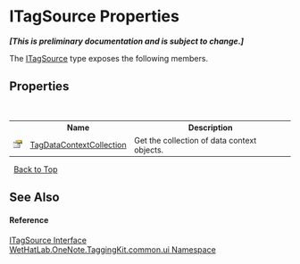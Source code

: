 # ITagSource Properties
 _**\[This is preliminary documentation and is subject to change.\]**_

The <a href="66415d03-ea1e-bdf0-d2f6-bd3f122359ba.md">ITagSource</a> type exposes the following members.


## Properties
&nbsp;<table><tr><th></th><th>Name</th><th>Description</th></tr><tr><td>![Public property](media/pubproperty.gif "Public property")</td><td><a href="30c9962e-f9fb-8a51-1bf2-0734e574bb04.md">TagDataContextCollection</a></td><td>
Get the collection of data context objects.</td></tr></table>&nbsp;
<a href="#itagsource-properties">Back to Top</a>

## See Also


#### Reference
<a href="66415d03-ea1e-bdf0-d2f6-bd3f122359ba.md">ITagSource Interface</a><br /><a href="043a9407-ac38-b3ac-7348-a6090af495ad.md">WetHatLab.OneNote.TaggingKit.common.ui Namespace</a><br />